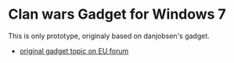 Clan wars Gadget for Windows 7
===

This is only prototype, originaly based on danjobsen's gadget. 

- [original gadget topic on EU forum](http://forum.worldoftanks.eu/index.php?/topic/267394-)